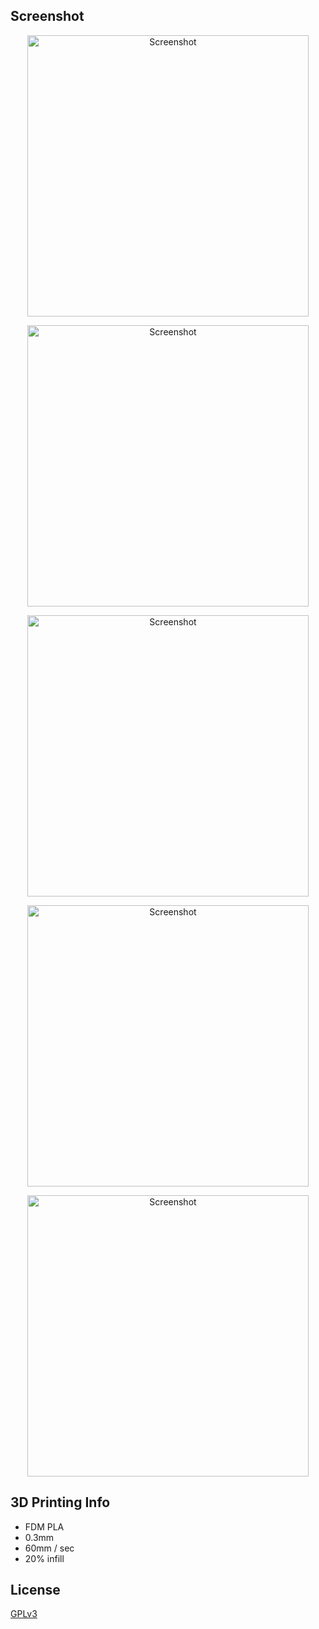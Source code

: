 ## Screenshot 
<p align="center">
  <img src="https://raw.githubusercontent.com/libre/lib0t/images/20200705_021503.jpg" width="450" title="Screenshot">
</p>
<p align="center">
  <img src="https://raw.githubusercontent.com/libre/lib0t/images/20200705_021452.jpg" width="450" title="Screenshot">
</p>
<p align="center">
  <img src="https://raw.githubusercontent.com/libre/lib0t/images/20200705_021437.jpg" width="450" title="Screenshot">
</p>
<p align="center">
  <img src="https://raw.githubusercontent.com/libre/lib0t/images/20200705_021435.jpg" width="450" title="Screenshot">
</p>
<p align="center">
  <img src="https://raw.githubusercontent.com/libre/lib0t/images/20200703_135803.jpg" width="450" title="Screenshot">
</p>


## 3D Printing Info
- FDM PLA
- 0.3mm
- 60mm / sec
- 20% infill

## License

[GPLv3](https://www.gnu.org/licenses/gpl-3.0.html)
